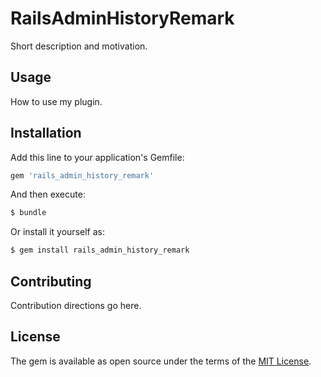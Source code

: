 # RailsAdminHistoryRemark
Short description and motivation.

## Usage
How to use my plugin.

## Installation
Add this line to your application's Gemfile:

```ruby
gem 'rails_admin_history_remark'
```

And then execute:
```bash
$ bundle
```

Or install it yourself as:
```bash
$ gem install rails_admin_history_remark
```

## Contributing
Contribution directions go here.

## License
The gem is available as open source under the terms of the [MIT License](https://opensource.org/licenses/MIT).
